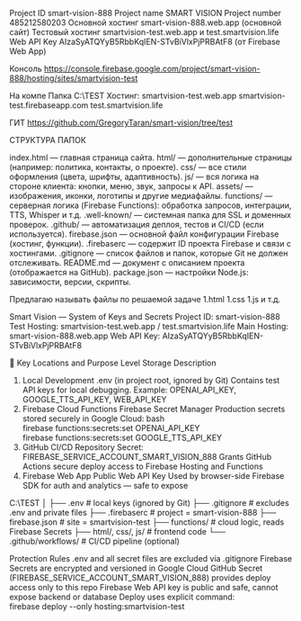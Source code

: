 Project ID	smart-vision-888
Project name	SMART VISION
Project number	485212580203
Основной хостинг	smart-vision-888.web.app (основной сайт)
Тестовый хостинг	smartvision-test.web.app и test.smartvision.life
Web API Key	AIzaSyATQYyB5RbbKqIEN-STvBiVlxPjPRBAtF8 (от Firebase Web App)

Консоль	https://console.firebase.google.com/project/smart-vision-888/hosting/sites/smartvision-test

На компе Папка C:\TEST
Хостинг: 
smartvision-test.web.app
smartvision-test.firebaseapp.com
test.smartvision.life

ГИТ
https://github.com/GregoryTaran/smart-vision/tree/test

СТРУКТУРА ПАПОК

index.html — главная страница сайта.
html/ — дополнительные страницы (например: политика, контакты, о проекте).
css/ — все стили оформления (цвета, шрифты, адаптивность).
js/ — вся логика на стороне клиента: кнопки, меню, звук, запросы к API.
assets/ — изображения, иконки, логотипы и другие медиафайлы.
functions/ — серверная логика (Firebase Functions): обработка запросов, интеграции, TTS, Whisper и т.д.
.well-known/ — системная папка для SSL и доменных проверок.
.github/ — автоматизация деплоя, тестов и CI/CD (если используется).
firebase.json — основной файл конфигурации Firebase (хостинг, функции).
.firebaserc — содержит ID проекта Firebase и связи с хостингами.
.gitignore — список файлов и папок, которые Git не должен отслеживать.
README.md — документ с описанием проекта (отображается на GitHub).
package.json — настройки Node.js: зависимости, версии, скрипты.



Предлагаю называть файлы по решаемой задаче
1.html
1.css
1.js
и т.д.




Smart Vision — System of Keys and Secrets
Project ID: smart-vision-888
Test Hosting: smartvision-test.web.app / test.smartvision.life
Main Hosting: smart-vision-888.web.app
Web API Key: AIzaSyATQYyB5RbbKqIEN-STvBiVlxPjPRBAtF8

📁 Key Locations and Purpose
Level	Storage	Description
1. Local Development	.env (in project root, ignored by Git)	Contains test API keys for local debugging. Example:
OPENAI_API_KEY, GOOGLE_TTS_API_KEY, WEB_API_KEY
2. Firebase Cloud Functions	Firebase Secret Manager	Production secrets stored securely in Google Cloud:
bash<br>firebase functions:secrets:set OPENAI_API_KEY<br>firebase functions:secrets:set GOOGLE_TTS_API_KEY<br>
3. GitHub CI/CD	Repository Secret: FIREBASE_SERVICE_ACCOUNT_SMART_VISION_888	Grants GitHub Actions secure deploy access to Firebase Hosting and Functions
4. Firebase Web App	Public Web API Key	Used by browser-side Firebase SDK for auth and analytics — safe to expose

C:\TEST
│
├── .env                  # local keys (ignored by Git)
├── .gitignore            # excludes .env and private files
├── .firebaserc           # project = smart-vision-888
├── firebase.json         # site = smartvision-test
├── functions/            # cloud logic, reads Firebase Secrets
├── html/, css/, js/      # frontend code
└── .github/workflows/    # CI/CD pipeline (optional)

Protection Rules
.env and all secret files are excluded via .gitignore
Firebase Secrets are encrypted and versioned in Google Cloud
GitHub Secret (FIREBASE_SERVICE_ACCOUNT_SMART_VISION_888) provides deploy access only to this repo
Firebase Web API key is public and safe, cannot expose backend or database
Deploy uses explicit command:<br>firebase deploy --only hosting:smartvision-test


